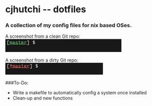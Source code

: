 # cjhutchi -- dotfiles

### A collection of my config files for nix based OSes.

A screenshot from a clean Git repo:
![alt text](https://github.com/cjhutchi/dotfiles/blob/master/screenshot.png "Clean repo")


A screenshot from a dirty Git repo:
![alt text](https://github.com/cjhutchi/dotfiles/blob/master/screenshot1.png "Dirty repo")

###To-Do:
* Write a makefile to automatically config a system once installed
* Clean-up and new functions
